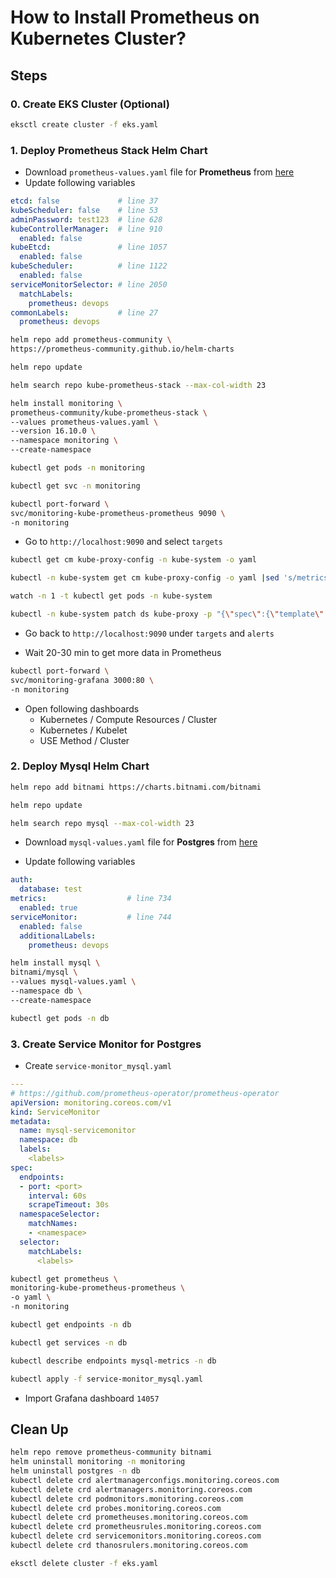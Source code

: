 # How to Install Prometheus on Kubernetes Cluster?

## Steps

### 0. Create EKS Cluster (Optional)
```bash
eksctl create cluster -f eks.yaml
```

### 1. Deploy Prometheus Stack Helm Chart
- Download `prometheus-values.yaml` file for **Prometheus** from [here](https://github.com/prometheus-community/helm-charts/tree/main/charts/kube-prometheus-stack)
- Update following variables

```yaml
etcd: false             # line 37
kubeScheduler: false    # line 53
adminPassword: test123  # line 628
kubeControllerManager:  # line 910
  enabled: false
kubeEtcd:               # line 1057
  enabled: false
kubeScheduler:          # line 1122
  enabled: false
serviceMonitorSelector: # line 2050
  matchLabels: 
    prometheus: devops
commonLabels:           # line 27
  prometheus: devops
```

```bash
helm repo add prometheus-community \
https://prometheus-community.github.io/helm-charts
```
```bash
helm repo update
```
```bash
helm search repo kube-prometheus-stack --max-col-width 23
```

```bash
helm install monitoring \
prometheus-community/kube-prometheus-stack \
--values prometheus-values.yaml \
--version 16.10.0 \
--namespace monitoring \
--create-namespace
```

```bash
kubectl get pods -n monitoring
```
```bash
kubectl get svc -n monitoring 
```
```bash
kubectl port-forward \
svc/monitoring-kube-prometheus-prometheus 9090 \
-n monitoring
```

- Go to `http://localhost:9090` and select `targets`

```bash
kubectl get cm kube-proxy-config -n kube-system -o yaml
```
```bash
kubectl -n kube-system get cm kube-proxy-config -o yaml |sed 's/metricsBindAddress: 127.0.0.1:10249/metricsBindAddress: 0.0.0.0:10249/' | kubectl apply -f -
```
```bash
watch -n 1 -t kubectl get pods -n kube-system
```
```bash
kubectl -n kube-system patch ds kube-proxy -p "{\"spec\":{\"template\":{\"metadata\":{\"labels\":{\"updateTime\":\"`date +'%s'`\"}}}}}"
```
- Go back to `http://localhost:9090` under `targets` and `alerts`

- Wait 20-30 min to get more data in Prometheus

```bash
kubectl port-forward \
svc/monitoring-grafana 3000:80 \
-n monitoring 
```

- Open following dashboards
  - Kubernetes / Compute Resources / Cluster
  - Kubernetes / Kubelet
  - USE Method / Cluster

### 2. Deploy Mysql Helm Chart

```bash
helm repo add bitnami https://charts.bitnami.com/bitnami
```
```bash
helm repo update
```
```bash
helm search repo mysql --max-col-width 23
```

- Download `mysql-values.yaml` file for **Postgres** from [here](https://github.com/bitnami/charts/tree/master/bitnami/mysql)


- Update following variables
```yaml
auth:
  database: test
metrics:                  # line 734
  enabled: true
serviceMonitor:           # line 744
  enabled: false
  additionalLabels:
    prometheus: devops
```

```bash
helm install mysql \
bitnami/mysql \
--values mysql-values.yaml \
--namespace db \
--create-namespace
```
```bash
kubectl get pods -n db
```

### 3. Create Service Monitor for Postgres
- Create `service-monitor_mysql.yaml`
```yaml
---
# https://github.com/prometheus-operator/prometheus-operator
apiVersion: monitoring.coreos.com/v1
kind: ServiceMonitor
metadata:
  name: mysql-servicemonitor
  namespace: db
  labels:
    <labels>
spec:
  endpoints:
  - port: <port>
    interval: 60s
    scrapeTimeout: 30s
  namespaceSelector:
    matchNames:
    - <namespace>
  selector:
    matchLabels:
      <labels>
```
```bash
kubectl get prometheus \
monitoring-kube-prometheus-prometheus \
-o yaml \
-n monitoring
```
```bash
kubectl get endpoints -n db
```

```bash
kubectl get services -n db
```

```bash
kubectl describe endpoints mysql-metrics -n db
```

```bash
kubectl apply -f service-monitor_mysql.yaml
```

- Import Grafana dashboard `14057`

## Clean Up
```bash
helm repo remove prometheus-community bitnami
helm uninstall monitoring -n monitoring
helm uninstall postgres -n db
kubectl delete crd alertmanagerconfigs.monitoring.coreos.com
kubectl delete crd alertmanagers.monitoring.coreos.com
kubectl delete crd podmonitors.monitoring.coreos.com
kubectl delete crd probes.monitoring.coreos.com
kubectl delete crd prometheuses.monitoring.coreos.com
kubectl delete crd prometheusrules.monitoring.coreos.com
kubectl delete crd servicemonitors.monitoring.coreos.com
kubectl delete crd thanosrulers.monitoring.coreos.com
```
```bash
eksctl delete cluster -f eks.yaml
```
